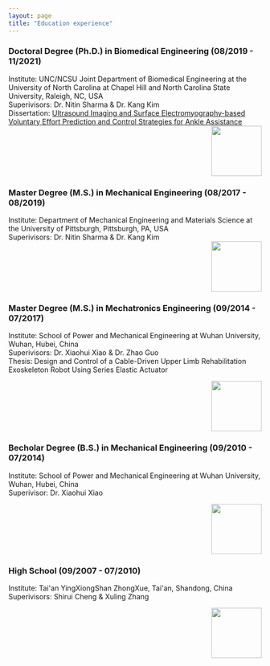 ```yaml
---
layout: page
title: "Education experience"
---
```

### Doctoral Degree (Ph.D.) in Biomedical Engineering (08/2019 - 11/2021)

Institute: UNC/NCSU Joint Department of Biomedical Engineering at the University of North Carolina at Chapel Hill and North Carolina State University, Raleigh, NC, USA
<br>
Superivisors: Dr. Nitin Sharma & Dr. Kang Kim
<br>
Dissertation: [Ultrasound Imaging and Surface Electromyography-based Voluntary Effort Prediction and Control Strategies for Ankle Assistance](https://repository.lib.ncsu.edu/handle/1840.20/39195)
<br>
<img align="right" width="100" height="100" src="https://user-images.githubusercontent.com/75514501/179607199-fa3ebb4b-169c-4ea2-b7f5-e3403908af28.png">
<br clear="right"/>

### Master Degree (M.S.) in Mechanical Engineering (08/2017 - 08/2019)

Institute: Department of Mechanical Engineering and Materials Science at the University of Pittsburgh, Pittsburgh, PA, USA
<br>
Superivisors: Dr. Nitin Sharma & Dr. Kang Kim
<br>
<img align="right" width="100" height="100" src="https://user-images.githubusercontent.com/75514501/180282491-abc20ea3-f18b-4f26-8970-7dcb7a1132ce.png">
<br clear="right"/>


### Master Degree (M.S.) in Mechatronics Engineering (09/2014 - 07/2017)

Institute: School of Power and Mechanical Engineering at Wuhan University, Wuhan, Hubei, China
<br>
Superivisors: Dr. Xiaohui Xiao & Dr. Zhao Guo
<br>
Thesis: Design and Control of a Cable-Driven Upper Limb Rehabilitation Exoskeleton Robot Using Series Elastic Actuator
<br>

<img align="right" width="100" height="100" src="https://user-images.githubusercontent.com/75514501/180282655-775475b4-23f4-46a4-8995-dc60fcf07338.png">
<br clear="right"/>

### Becholar Degree (B.S.) in Mechanical Engineering (09/2010 - 07/2014)

Institute: School of Power and Mechanical Engineering at Wuhan University, Wuhan, Hubei, China
<br>
Superivisor: Dr. Xiaohui Xiao
<br>

<img align="right" width="100" height="100" src="https://user-images.githubusercontent.com/75514501/180282669-115948cd-e5a0-46c3-aa35-7c04d189ebef.png">
<br clear="right"/>

### High School (09/2007 - 07/2010)

Institute: Tai'an YingXiongShan ZhongXue, Tai'an, Shandong, China
<br>
Superivisors: Shirui Cheng & Xuling Zhang
<br>

<img align="right" width="100" height="100" src="https://user-images.githubusercontent.com/75514501/180282673-12be3bd6-f58b-458a-84df-460ad7c7a5ed.jpg">
<br clear="right"/>
